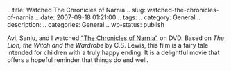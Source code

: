 .. title: Watched The Chronicles of Narnia
.. slug: watched-the-chronicles-of-narnia
.. date: 2007-09-18 01:21:00
.. tags: 
.. category: General
.. description: 
.. categories: General
.. wp-status: publish

Avi, Sanju, and I watched ["The Chronicles of Narnia"](http://en.wikipedia.org/wiki/The_Chronicles_of_Narnia) on DVD. Based on *The Lion, the Witch and the Wardrobe* by C.S. Lewis, this film is a fairy tale intended for children with a truly happy ending. It is a delightful movie that offers a hopeful reminder that things do end well.
